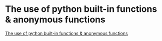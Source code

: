 # The use of python built-in functions & anonymous functions
[The use of python built-in functions & anonymous functions](https://aiwithcloud.com/2022/09/19/the_use_of_python_built_in_functions__anonymous_functions/)